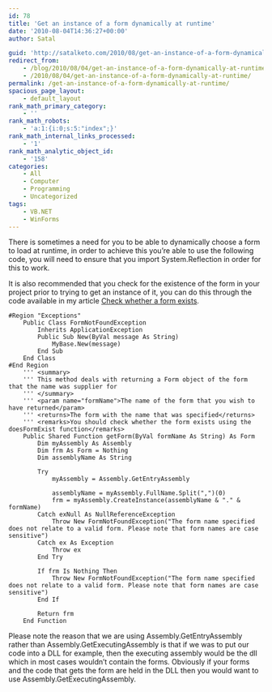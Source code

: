 ```yaml
---
id: 78
title: 'Get an instance of a form dynamically at runtime'
date: '2010-08-04T14:36:27+00:00'
author: Satal

guid: 'http://satalketo.com/2010/08/get-an-instance-of-a-form-dynamically-at-runtime/'
redirect_from:
    - /blog/2010/08/04/get-an-instance-of-a-form-dynamically-at-runtime/
    - /2010/08/04/get-an-instance-of-a-form-dynamically-at-runtime/
permalink: /get-an-instance-of-a-form-dynamically-at-runtime/
spacious_page_layout:
    - default_layout
rank_math_primary_category:
    - ''
rank_math_robots:
    - 'a:1:{i:0;s:5:"index";}'
rank_math_internal_links_processed:
    - '1'
rank_math_analytic_object_id:
    - '158'
categories:
    - All
    - Computer
    - Programming
    - Uncategorized
tags:
    - VB.NET
    - WinForms
---
```


There is sometimes a need for you to be able to dynamically choose a form to load at runtime, in order to achieve this you’re able to use the following code, you will need to ensure that you import System.Reflection in order for this to work.

It is also recommended that you check for the existence of the form in your project prior to trying to get an instance of it, you can do this through the code available in my article [Check whether a form exists](https://samjenkins.com/check-to-see-whether-a-form-exists-at-runtime/).

```vbnet
#Region "Exceptions"
    Public Class FormNotFoundException
        Inherits ApplicationException
        Public Sub New(ByVal message As String)
            MyBase.New(message)
        End Sub
    End Class
#End Region
    ''' <summary>
    ''' This method deals with returning a Form object of the form that the name was supplier for
    ''' </summary>
    ''' <param name="formName">The name of the form that you wish to have returned</param>
    ''' <returns>The form with the name that was specified</returns>
    ''' <remarks>You should check whether the form exists using the doesFormExist function</remarks>
    Public Shared Function getForm(ByVal formName As String) As Form
        Dim myAssembly As Assembly
        Dim frm As Form = Nothing
        Dim assemblyName As String

        Try
            myAssembly = Assembly.GetEntryAssembly

            assemblyName = myAssembly.FullName.Split(",")(0)
            frm = myAssembly.CreateInstance(assemblyName & "." & formName)
        Catch exNull As NullReferenceException
            Throw New FormNotFoundException("The form name specified does not relate to a valid form. Please note that form names are case sensitive")
        Catch ex As Exception
            Throw ex
        End Try

        If frm Is Nothing Then
            Throw New FormNotFoundException("The form name specified does not relate to a valid form. Please note that form names are case sensitive")
        End If

        Return frm
    End Function
```

Please note the reason that we are using Assembly.GetEntryAssembly rather than Assembly.GetExecutingAssembly is that if we was to put our code into a DLL for example, then the executing assembly would be the dll which in most cases wouldn’t contain the forms. Obviously if your forms and the code that gets the form are held in the DLL then you would want to use Assembly.GetExecutingAssembly.